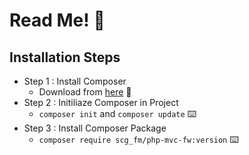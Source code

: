 # Read Me! :memo:
## Installation Steps
 - Step 1 : Install Composer
   - Download from [here](https://getcomposer.org/download/) :link:
 - Step 2 : Initiliaze Composer in Project
   - `composer init` and `composer update` :keyboard:
 - Step 3 : Install Composer Package
   - `composer require scg_fm/php-mvc-fw:version` :keyboard:
